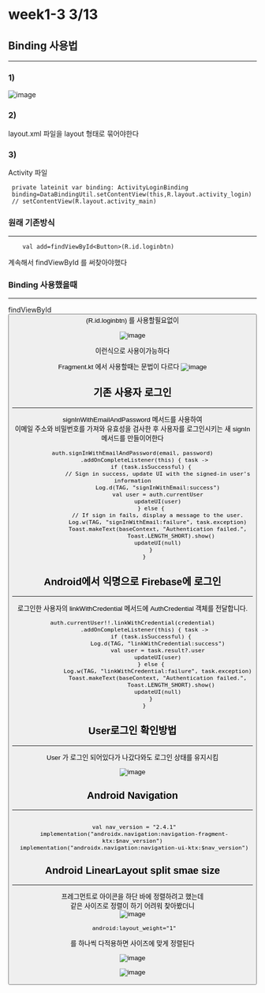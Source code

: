 # week1-3 3/13

## Binding 사용법
-------------------------

###  1)
![image](https://user-images.githubusercontent.com/97229292/158057038-00095419-2b42-4c96-ac3d-c3092849fdd8.png)

### 2)
layout.xml 파일을 layout 형태로 묶어야한다


### 3)
Activity 파일
 ```
  private lateinit var binding: ActivityLoginBinding
  binding=DataBindingUtil.setContentView(this,R.layout.activity_login)
  // setContentView(R.layout.activity_main)
 ```
 
### 원래 기존방식  
--------------------------------------

```
    val add=findViewById<Button>(R.id.loginbtn)
```

계속해서 findViewById 를 써찾아야했다

### Binding 사용했을때 
--------------------------------------
findViewById<Button>(R.id.loginbtn) 를 사용할필요없이   
  
  
  
![image](https://user-images.githubusercontent.com/97229292/158057121-85048b21-9e3d-433f-a1fa-2a2d0735d65d.png)
  
  이런식으로 사용이가능하다   
 
 Fragment.kt 에서 사용할때는 문법이 다르다 
 ![image](https://user-images.githubusercontent.com/97229292/158066137-ed96cc13-da7b-4f3d-878e-48379987e2fc.png)

  
  
## 기존 사용자 로그인
--------------------------------------

signInWithEmailAndPassword 메서드를 사용하여    
 이메일 주소와 비밀번호를 가져와 유효성을 검사한 후 사용자를 로그인시키는 새 signIn 메서드를 만들이어한다
 
 ```
 auth.signInWithEmailAndPassword(email, password)
        .addOnCompleteListener(this) { task ->
            if (task.isSuccessful) {
                // Sign in success, update UI with the signed-in user's information
                Log.d(TAG, "signInWithEmail:success")
                val user = auth.currentUser
                updateUI(user)
            } else {
                // If sign in fails, display a message to the user.
                Log.w(TAG, "signInWithEmail:failure", task.exception)
                Toast.makeText(baseContext, "Authentication failed.",
                        Toast.LENGTH_SHORT).show()
                updateUI(null)
            }
        }
 ```
 

## Android에서 익명으로 Firebase에 로그인
 
 ------------------------------------------
로그인한 사용자의 linkWithCredential 메서드에 AuthCredential 객체를 전달합니다.
 
 ```
 auth.currentUser!!.linkWithCredential(credential)
        .addOnCompleteListener(this) { task ->
            if (task.isSuccessful) {
                Log.d(TAG, "linkWithCredential:success")
                val user = task.result?.user
                updateUI(user)
            } else {
                Log.w(TAG, "linkWithCredential:failure", task.exception)
                Toast.makeText(baseContext, "Authentication failed.",
                        Toast.LENGTH_SHORT).show()
                updateUI(null)
            }
        }
 ```
  
 
 ## User로그인 확인방법
 -------------------------------
 User 가 로그인 되어있다가 나갔다와도 로그인 상태를 유지시킴
 
![image](https://user-images.githubusercontent.com/97229292/158060723-f18524d4-d2e0-4cf5-abd6-d7f932f8e271.png)
 
 
 
 ## Android Navigation
 -------------------------------------------
 
 ```
 
  val nav_version = "2.4.1"
  implementation("androidx.navigation:navigation-fragment-ktx:$nav_version")
  implementation("androidx.navigation:navigation-ui-ktx:$nav_version")
 
 ```
 
 
 ##  Android LinearLayout split smae size
 -------------
프레그먼트로 아이콘을 하단 바에 정렬하려고 했는데   
같은 사이즈로 정렬이 하기 어려워 찾아봤더니   
 ![image](https://user-images.githubusercontent.com/97229292/158065629-119c58bd-d4d3-49bb-8d0a-1988c4848a74.png)
 
 
 ```
  android:layout_weight="1"
 ```
 를 하나씩 다적용하면 사이즈에 맞게 정렬된다
 
 ![image](https://user-images.githubusercontent.com/97229292/158065660-43729845-4a72-42be-b025-5d9b928374d2.png)


 ![image](https://user-images.githubusercontent.com/97229292/158065699-f067cf3f-e8de-413c-bd3f-f05159359f1e.png)

 
 
 

